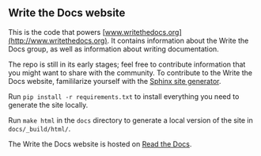 ## Write the Docs website

This is the code that powers [www.writethedocs.org](http://www.writethedocs.org). It contains information
about the Write the Docs group, as well as information about writing documentation.

The repo is still in its early stages; feel free to contribute information that you might want to share with the community. To contribute to the Write the Docs website, famililarize yourself with the [Sphinx site generator](http://sphinx.pocoo.org/index.html).

Run `pip install -r requirements.txt` to install everything you need to generate the site locally.

Run `make html` in the `docs` directory to generate a local version of the site in
`docs/_build/html/`.

The Write the Docs website is hosted on [Read the Docs](https://readthedocs.org/projects/writethedocs-www).
